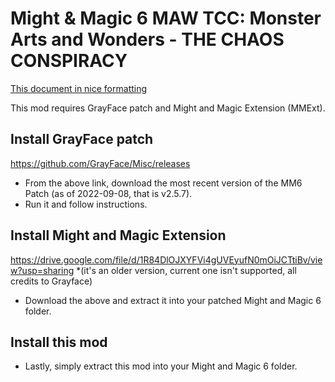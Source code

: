 # Might & Magic 6 MAW TCC: Monster Arts and Wonders - THE CHAOS CONSPIRACY 

[This document in nice formatting](https://github.com/tnevolin/mm6-skill-emphasis-mod/blob/master/Installation.md)

This mod requires GrayFace patch and Might and Magic Extension (MMExt).

## Install GrayFace patch

https://github.com/GrayFace/Misc/releases

* From the above link, download the most recent version of the MM6 Patch (as of 2022-09-08, that is v2.5.7).
* Run it and follow instructions.  

## Install Might and Magic Extension

https://drive.google.com/file/d/1R84DlOJXYFVi4gUVEyufN0mOiJCTtiBv/view?usp=sharing
*(it's an older version, current one isn't supported, all credits to Grayface)
* Download the above and extract it into your patched Might and Magic 6 folder.

## Install this mod

* Lastly, simply extract this mod into your Might and Magic 6 folder.

